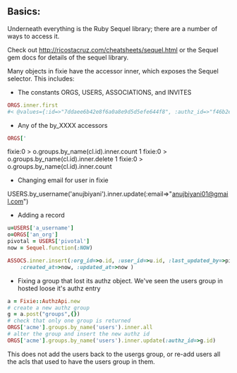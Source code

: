 
Basics:
-------

Underneath everything is the Ruby Sequel library; there are a number
of ways to access it.

Check out http://ricostacruz.com/cheatsheets/sequel.html or the Sequel
gem docs for details of the sequel library.

Many objects in fixie have the accessor inner, which exposes the
Sequel selector. This includes:
* The constants ORGS, USERS, ASSOCIATIONS, and INVITES
```ruby
ORGS.inner.first
#< @values={:id=>"7ddaee6b42e8f6a0a8e9d5d5efe644f8", :authz_id=>"f46b2e53869968ce115b97d2fd8bfee0", :name=>"ponyville", :full_name=>"ponyville", :assigned_at=>2015-07-21 18:22:34 UTC, :last_updated_by=>"08076ed32f7d5c62721607dd2c309c55", :created_at=>2015-07-21 18:22:34 UTC, :updated_at=>2015-07-21 18:22:34 UTC}>
```
* Any of the by_XXXX accessors
```ruby
ORGS['


```





fixie:0 > o.groups.by_name(cl.id).inner.count
1
fixie:0 > o.groups.by_name(cl.id).inner.delete
1
fixie:0 > o.groups.by_name(cl.id).inner.count     


* Changing email for user in fixie

USERS.by_username('anujbiyani').inner.update(:email=>"anujbiyani01@gmail.com")



* Adding a record
```ruby
u=USERS['a_username']
o=ORGS['an_org']
pivotal = USERS['pivotal']
now = Sequel.function(:NOW)

ASSOCS.inner.insert(:org_id=>o.id, :user_id=>u.id, :last_updated_by=>pivotal.authz_id,
	:created_at=>now, :updated_at=>now )
```


* Fixing a group that lost its authz object.
We've seen the users group in hosted loose it's authz entry

```ruby
a = Fixie::AuthzApi.new
# create a new authz group
g = a.post("groups",{})
# check that only one group is returned
ORGS['acme'].groups.by_name('users').inner.all
# alter the group and insert the new authz id
ORGS['acme'].groups.by_name('users').inner.update(:authz_id=>g.id)
```

This does not add the users back to the usergs group, or re-add users
all the acls that used to have the users group in them.
